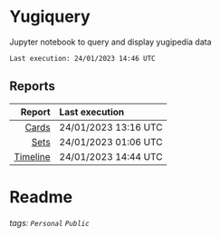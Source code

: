 # Yugiquery
Jupyter notebook to query and display yugipedia data

    Last execution: 24/01/2023 14:46 UTC

## Reports

|                    Report | Last execution       |
| -------------------------:|:-------------------- |
|       [Cards](Cards.html) | 24/01/2023 13:16 UTC |
|         [Sets](Sets.html) | 24/01/2023 01:06 UTC |
| [Timeline](Timeline.html) | 24/01/2023 14:44 UTC |


# Readme

###### tags: `Personal` `Public`
